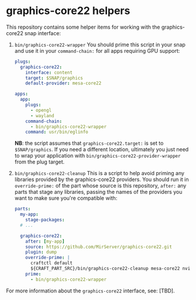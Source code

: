 graphics-core22 helpers
===

This repository contains some helper items for working with the graphics-core22 snap interface:

1. `bin/graphics-core22-wrapper`
   You should prime this script in your snap and use it in your `command-chain:` for all
   apps requiring GPU support:
   ```yaml
   plugs:
     graphics-core22:
       interface: content
       target: $SNAP/graphics
       default-provider: mesa-core22

   apps:
     app:
       plugs:
         - opengl
         - wayland
       command-chain:
         - bin/graphics-core22-wrapper
       command: usr/bin/eglinfo
   ```

   **NB**: the script assumes that `graphics-core22.target:` is set to `$SNAP/graphics`. If you need
   a different location, ultimately you just need to wrap your application with
   `bin/graphics-core22-provider-wrapper` from the plug target.

2. `bin/graphics-core22-cleanup`
   This is a script to help avoid priming any libraries provided by the graphics-core22 providers.
   You should run it in `override-prime:` of the part whose source is this repository, `after:`
   any parts that stage any libraries, passing the names of the providers you want to make sure
   you're compatible with:

   ```yaml
   parts:
     my-app:
       stage-packages:
     # ...

     graphics-core22:
       after: [my-app]
       source: https://github.com/MirServer/graphics-core22.git
       plugin: dump
       override-prime: |
         craftctl default
         ${CRAFT_PART_SRC}/bin/graphics-core22-cleanup mesa-core22 nvidia-core22
       prime:
         - bin/graphics-core22-wrapper
   ```

For more information about the `graphics-core22` interface, see: [TBD].
